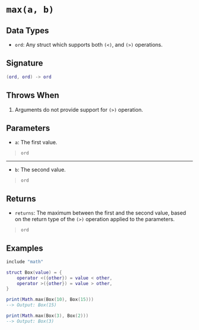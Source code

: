 # `max(a, b)`

## Data Types

- `ord`: Any struct which supports both `(<)`, and `(>)` operations.

## Signature


```lua
(ord, ord) -> ord
```

## Throws When

1. Arguments do not provide support for `(>)` operation.

## Parameters

- `a`: The first value.
> `ord`

---

- `b`: The second value.
> `ord`

## Returns

- `returns`: The maximum between the first and the second value, based on the return type of the `(>)` operation applied to the parameters.
> `ord`

## Examples

```lua
include "math"

struct Box(value) = {
    operator <({other}) = value < other,
    operator >({other}) = value > other,
}

print(Math.max(Box(10), Box(15)))
--> Output: Box(15)

print(Math.max(Box(3), Box(2)))
--> Output: Box(3)
```